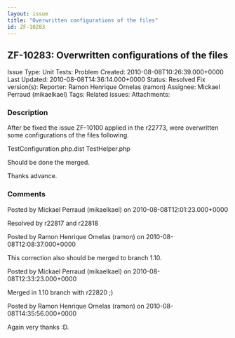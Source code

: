 ```yaml
---
layout: issue
title: "Overwritten configurations of the files"
id: ZF-10283
---
```


ZF-10283: Overwritten configurations of the files 
--------------------------------------------------

 Issue Type: Unit Tests: Problem Created: 2010-08-08T10:26:39.000+0000 Last Updated: 2010-08-08T14:36:14.000+0000 Status: Resolved Fix version(s): 
 Reporter:  Ramon Henrique Ornelas (ramon)  Assignee:  Mickael Perraud (mikaelkael)  Tags: 
 Related issues: 
 Attachments: 
### Description

After be fixed the issue ZF-10100 applied in the r22773, were overwritten some configurations of the files following.

TestConfiguration.php.dist TestHelper.php

Should be done the merged.

Thanks advance.

 

 

### Comments

Posted by Mickael Perraud (mikaelkael) on 2010-08-08T12:01:23.000+0000

Resolved by r22817 and r22818

 

 

Posted by Ramon Henrique Ornelas (ramon) on 2010-08-08T12:08:37.000+0000

This correction also should be merged to branch 1.10.

 

 

Posted by Mickael Perraud (mikaelkael) on 2010-08-08T12:33:23.000+0000

Merged in 1.10 branch with r22820 ;)

 

 

Posted by Ramon Henrique Ornelas (ramon) on 2010-08-08T14:35:56.000+0000

Again very thanks :D.

 

 